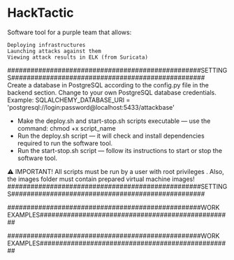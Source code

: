 # HackTactic
Software tool for a purple team that allows:  

    Deploying infrastructures  
    Launching attacks against them  
    Viewing attack results in ELK (from Suricata)
##################################################SETTINGS##################################################    
Create a database in PostgreSQL according to the config.py file in the backend section.
Change to your own PostgreSQL database credentials. 
Example: SQLALCHEMY_DATABASE_URI = 'postgresql://login:password@localhost:5433/attackbase'
- Make the deploy.sh and start-stop.sh scripts executable — use the command: chmod +x script_name
- Run the deploy.sh script — it will check and install dependencies required to run the software tool. 
- Run the start-stop.sh script — follow its instructions to start or stop the software tool. 
     
⚠️ IMPORTANT!  All scripts must be run by a user with root privileges . Also, the images folder must contain prepared virtual machine images! 
##################################################SETTINGS##################################################  



##################################################WORK EXAMPLES##################################################  
















##################################################WORK EXAMPLES##################################################  
